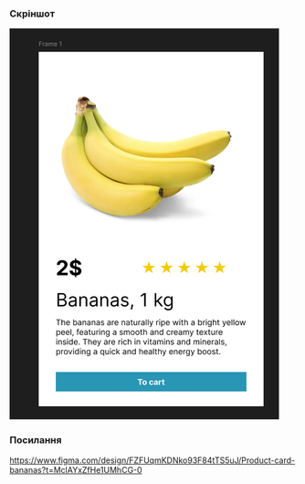 ### Скріншот
![screenshot5.png](./screenshot5.png)
### Посилання
https://www.figma.com/design/FZFUqmKDNko93F84tTS5uJ/Product-card-bananas?t=MclAYxZfHe1UMhCG-0
